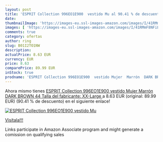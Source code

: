 ```yaml
---
layout: post
title: 'ESPRIT Collection 996EO1E900  vestido Mu al 90.41 % de descuento'
date: 
thumbnailImage: 'https://images-eu.ssl-images-amazon.com/images/I/41RMmF8NFiL._SL200_.jpg'
images: [ 'https://images-eu.ssl-images-amazon.com/images/I/41RMmF8NFiL._SL200_.jpg' ]
comments: true
category: ofertas
author: ring
slug: B01I2TO1NW
description:
actualPrice: 8.63 EUR
currency: EUR
price: 8.63
comparePrice: 89.99 EUR
inStock: true
prodname: 'ESPRIT Collection 996EO1E900  vestido Mujer  Marrón  DARK BROWN   44  Talla del fabricante: XX-Large '
---
```


Ahora mismo tienes [ESPRIT Collection 996EO1E900  vestido Mujer  Marrón  DARK BROWN   44  Talla del fabricante: XX-Large ](https://www.amazon.es/dp/B01I2TO1NW/?tag=tolees-21) a 8.63 EUR (original: 89.99 EUR) (90.41 %  de descuento) en el siguiente enlace!

[![ESPRIT Collection 996EO1E900  vestido Mu](https://images-eu.ssl-images-amazon.com/images/I/41RMmF8NFiL._SL200_.jpg)](https://www.amazon.es/dp/B01I2TO1NW/?tag=tolees-21)

[Visítala!!!](https://www.amazon.es/dp/B01I2TO1NW/?tag=tolees-21)

Links participate in Amazon Associate program and might generate a comission on qualifying sales
